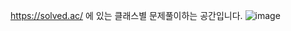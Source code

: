 https://solved.ac/ 에 있는 클래스별 문제풀이하는 공간입니다.
![image](https://user-images.githubusercontent.com/61404972/147532064-1d1c6c44-a4ae-4017-83be-7831743a4ac2.png)
